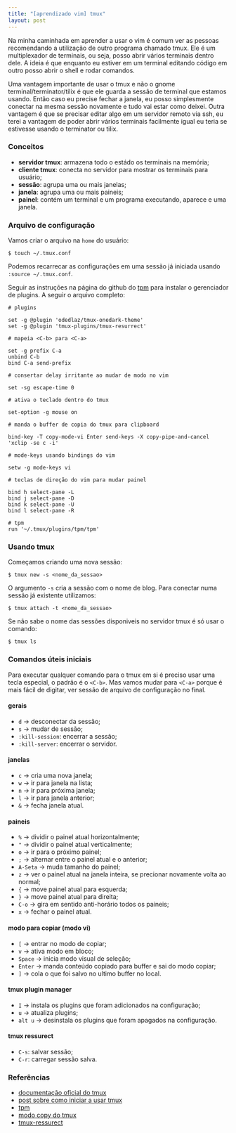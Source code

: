 ```yaml
---
title: "[aprendizado vim] tmux"
layout: post
---
```


Na minha caminhada em aprender a usar o vim é comum ver as pessoas
recomendando a utilização de outro programa chamado tmux. Ele é um
multiplexador de terminais, ou seja, posso abrir vários terminais
dentro dele. A ideia é que enquanto eu estiver em um terminal
editando código em outro posso abrir o shell e rodar comandos.

Uma vantagem importante de usar o tmux e não o
gnome terminal/terminator/tilix é que ele guarda a sessão de terminal
que estamos usando. Então caso eu precise fechar a janela, eu posso
simplesmente conectar na mesma sessão novamente e tudo vai estar como
deixei. Outra vantagem é que se precisar editar algo em um servidor
remoto via ssh, eu terei a vantagem de poder abrir vários terminais
facilmente igual eu teria se estivesse usando o terminator ou tilix.

### Conceitos

- **servidor tmux**: armazena todo o estádo os terminais na memória;
- **cliente tmux**: conecta no servidor para mostrar os terminais para
usuário;
- **sessão**: agrupa uma ou mais janelas;
- **janela**: agrupa uma ou mais paineis;
- **painel**: contém um terminal e um programa executando, aparece e uma
janela.

### Arquivo de configuração

Vamos criar o arquivo na `home` do usuário:

```
$ touch ~/.tmux.conf
```

Podemos recarrecar as configurações em uma sessão já iniciada usando
`:source ~/.tmux.conf`.

Seguir as instruções na página do github do [tpm] para instalar o
gerenciador de plugins. A seguir o arquivo completo:

```
# plugins

set -g @plugin 'odedlaz/tmux-onedark-theme'
set -g @plugin 'tmux-plugins/tmux-resurrect'

# mapeia <C-b> para <C-a>

set -g prefix C-a
unbind C-b
bind C-a send-prefix

# consertar delay irritante ao mudar de modo no vim

set -sg escape-time 0

# ativa o teclado dentro do tmux

set-option -g mouse on

# manda o buffer de copia do tmux para clipboard

bind-key -T copy-mode-vi Enter send-keys -X copy-pipe-and-cancel 'xclip -se c -i'

# mode-keys usando bindings do vim

setw -g mode-keys vi

# teclas de direção do vim para mudar painel

bind h select-pane -L
bind j select-pane -D
bind k select-pane -U
bind l select-pane -R

# tpm
run '~/.tmux/plugins/tpm/tpm'
```

### Usando tmux

Começamos criando uma nova sessão:

```
$ tmux new -s <nome_da_sessao>
```

O argumento `-s` cria a sessão com o nome de blog. Para conectar numa
sessão já existente utilizamos:

```
$ tmux attach -t <nome_da_sessao>
```

Se não sabe o nome das sessões disponiveis no servidor tmux é só usar
o comando:

```
$ tmux ls
```

### Comandos úteis iniciais

Para executar qualquer comando para o tmux em si é preciso usar uma tecla
especial, o padrão é o `<C-b>`. Mas vamos mudar para `<C-a>` porque é mais
fácil de digitar, ver sessão de arquivo de configuração no final.

#### gerais

- `d` -> desconectar da sessão;
- `s` -> mudar de sessão;
- `:kill-session`: encerrar a sessão;
- `:kill-server`: encerrar o servidor.

#### janelas

- `c` -> cria uma nova janela;
- `w` -> ir para janela na lista;
- `n` -> ir para próxima janela;
- `l` -> ir para janela anterior; 
- `&` -> fecha janela atual.

#### paineis

- `%` -> dividir o painel atual horizontalmente;
- `"` -> dividir o painel atual verticalmente;
- `o` -> ir para o próximo painel;
- `;` -> alternar entre o painel atual e o anterior;
- `A-Seta` -> muda tamanho do painel;
- `z` -> ver o painel atual na janela inteira, se precionar novamente
volta ao normal;
- `{` -> move painel atual para esquerda;
- `}` -> move painel atual para direita;
- `C-o` -> gira em sentido anti-horário todos os paineis;
- `x` -> fechar o painel atual.

#### modo para copiar (modo vi)

- `[` -> entrar no modo de copiar;
- `v` -> ativa modo em bloco;
- `Space` -> inicia modo visual de seleção;
- `Enter` -> manda conteúdo copiado para buffer e sai do modo copiar;
- `]` -> cola o que foi salvo no ultimo buffer no local.

#### tmux plugin manager

- `I` -> instala os plugins que foram adicionados na configuração;
- `u` -> atualiza plugins;
- `alt u` -> desinstala os plugins que foram apagados na configuração.

#### tmux ressurect

- `C-s`: salvar sessão;
- `C-r`: carregar sessão salva.

### Referências

+ [documentação oficial do tmux]
+ [post sobre como iniciar a usar tmux]
+ [tpm]
+ [modo copy do tmux]
+ [tmux-ressurect]

[documentação oficial do tmux]: https://github.com/tmux/tmux/wiki
[post sobre como iniciar a usar tmux]: https://linuxize.com/post/getting-started-with-tmux/
[tpm]: https://github.com/tmux-plugins/tpm
[modo copy do tmux]: https://dev.to/iggredible/the-easy-way-to-copy-text-in-tmux-319g
[tmux-ressurect]: https://github.com/tmux-plugins/tmux-resurrect
